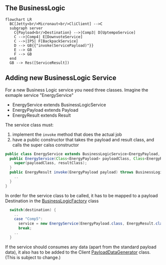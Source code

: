 ## The BusinessLogic

```mermaid
flowchart LR
  BC[Jetty<br/>Micronaut<br/>CliClient] -->C
  subgraph server
    C{Payload<br/>Destination} -->|Comp3| D[UptempoService]
    C -->|Comp4| E[DownvoteService]
    C -->|IP5| F[BackpackService]
    D --> GB{{"invoke(ServicePayload)"}}
    E --> GB
    F --> GB
  end
  GB --> Res([ServiceResult])
```

## Adding new BusinessLogic Service
For a new Business Logic service you need three classes. Imagine the exmaple service "EnergyService"
* EnergyService extends BusinessLogicService
* EnergyPayload extends Payload
* EnergyResult extends Result

The service class must:
1. implement the `invoke` method that does the actual job
2. have a public constructor that takes the payload and result class, and calls the super calss constructor

```java
public class EnergyService extends BusinessLogicService<EnergyPayload, EnergyResult>
  public EnergyService(Class<EnergyPayload> payloadClass, Class<EnergyResult> resultClass) {
    super(payloadClass, resultClass);
  }
  public EnergyResult invoke(EnergyPayload payload) throws BusinessLogicException {
    ..
  }
}
```

In order for the service class to be called, it has to be mapped to a payload Destination in the [BusinessLogicFactory](https://github.com/jaokim/inside-java-dumpster/blob/main/BusinessLogic/src/main/java/inside/dumpster/bl/BusinessLogicFactory.java) class
```java
  switch(destination) {
    ..
    case "Comp5":
      service = new EnergyService(EnergyPayload.class, EnergyResult.class);
      break;
    ..
  }
```

If the service should consumes any data (apart from the standard payload data), it also has to be added to the Client [PayloadDataGenerator](https://github.com/jaokim/inside-java-dumpster/blob/main/Client/src/main/java/inside/dumpster/client/impl/PayloadDataGenerator.java) class. (This is subject to change.)
